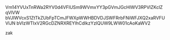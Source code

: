 Vm14YVUxTnRWa2RYV0d4VFlUSm9WVmxYY3pGVmJGcHlWV3RPVlZKclZqVlVW
bVJIWVcxS1ZtTkZUbFpTCmJFWXpWWHBDVDJSWFRrbFNiWFJXQ2xaRVFUVlJN
bVIzWTIxV2RGcDZNRXREYlhCdlkzYzlQUW9LWW01cAoKaWV2

zak
